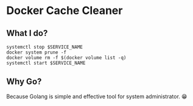 # Docker Cache Cleaner

## What I do?
```shell
systemctl stop $SERVICE_NAME
docker system prune -f
docker volume rm -f $(docker volume list -q)
systemctl start $SERVICE_NAME
```

## Why Go?
Because Golang is simple and effective tool for system administrator. :grin:

